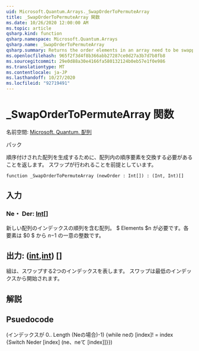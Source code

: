 ```yaml
---
uid: Microsoft.Quantum.Arrays._SwapOrderToPermuteArray
title: _SwapOrderToPermuteArray 関数
ms.date: 10/26/2020 12:00:00 AM
ms.topic: article
qsharp.kind: function
qsharp.namespace: Microsoft.Quantum.Arrays
qsharp.name: _SwapOrderToPermuteArray
qsharp.summary: Returns the order elements in an array need to be swapped to produce an ordered array. Assumes swaps occur in place.
ms.openlocfilehash: 965f2f3d4f8b366abb27287ce0d27a3b7d7b8fb8
ms.sourcegitcommit: 29e0d88a30e4166fa580132124b0eb57e1f0e986
ms.translationtype: MT
ms.contentlocale: ja-JP
ms.lasthandoff: 10/27/2020
ms.locfileid: "92719491"
---
```

# <a name="_swapordertopermutearray-function"></a>_SwapOrderToPermuteArray 関数

名前空間: [Microsoft. Quantum. 配列](xref:Microsoft.Quantum.Arrays)

パック [](https://nuget.org/packages/)


順序付けされた配列を生成するために、配列内の順序要素を交換する必要があることを返します。
スワップが行われることを前提としています。

```qsharp
function _SwapOrderToPermuteArray (newOrder : Int[]) : (Int, Int)[]
```


## <a name="input"></a>入力

### <a name="neworder--int"></a>Ne・ Der: [Int](xref:microsoft.quantum.lang-ref.int)[]

新しい配列のインデックスの順列を含む配列。 $ Elements $n が必要です。各要素は $0 $ から $n-$1 の一意の整数です。



## <a name="output--intint"></a>出力: ([int](xref:microsoft.quantum.lang-ref.int),[int](xref:microsoft.quantum.lang-ref.int)) []

組は、スワップする2つのインデックスを表します。 スワップは最低のインデックスから開始されます。

## <a name="remarks"></a>解説

## <a name="psuedocode"></a>Psuedocode

(インデックスが 0.. Length (Neの場合)-1) {while neの [index]! = index {Switch Neder [index] (ne、neて [index]]}})